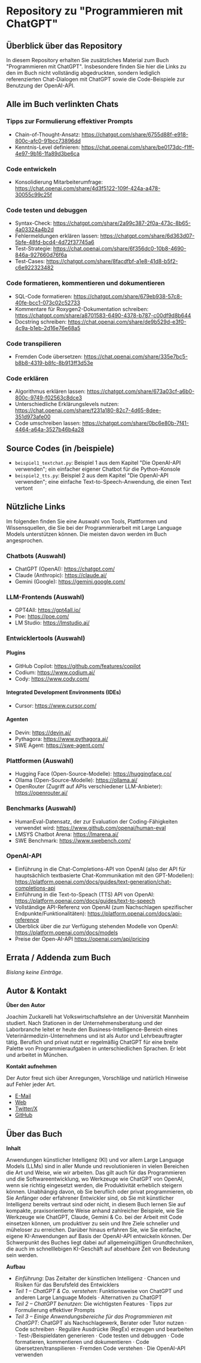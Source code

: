 # Repository zu "Programmieren mit ChatGPT"


## Überblick über das Repository

In diesem Repository erhalten Sie zusätzliches Material zum Buch "Programmieren mit ChatGPT". Insbesondere finden Sie hier die Links zu den im Buch nicht vollständig abgedruckten, sondern lediglich referenzierten Chat-Dialogen mit ChatGPT sowie die Code-Beispiele zur Benutzung der OpenAI-API.


## Alle im Buch verlinkten Chats

### Tipps zur Formulierung effektiver Prompts

- Chain-of-Thought-Ansatz: https://chatgpt.com/share/6755d88f-e918-800c-afc0-91bcc73896dd
- Kenntnis-Level definieren: https://chat.openai.com/share/be0173dc-f1ff-4e97-9b16-1fa89d3be6ca


### Code entwickeln

- Konsolidierung Mitarbeiterumfrage: https://chat.openai.com/share/4d3f5122-109f-424a-a478-30055c99c25f

### Code testen und debuggen

- Syntax-Check: https://chatgpt.com/share/2a99c387-2f0a-473c-8b65-4a03324a4b2d
- Fehlermeldungen erklären lassen: https://chatgpt.com/share/6d363d07-5bfe-48fd-bcd4-4d72f37745a6
- Test-Strategie: https://chat.openai.com/share/6f356dc0-10b8-4690-846a-927660d76f6a
- Test-Cases: https://chatgpt.com/share/8facdfbf-a1e8-41d8-b5f2-c6e922323482


### Code formatieren, kommentieren und dokumentieren

- SQL-Code formatieren: https://chatgpt.com/share/679eb938-57c8-40fe-bcc1-073c02c52733
- Kommentare für Roxygen2-Dokumentation schreiben: https://chatgpt.com/share/a8701583-6490-4378-b787-c00df9d8b644
- Docstring schreiben: https://chat.openai.com/share/de9b529d-e3f0-4c9a-b1eb-2d16e76e68a5


### Code transpilieren

- Fremden Code übersetzen: https://chat.openai.com/share/335e7bc5-b8b8-4319-b8fc-8b913ff3d53e


### Code erklären

- Algorithmus erklären lassen: https://chatgpt.com/share/673a03cf-a6b0-800c-9749-f02563c8dce3
- Unterschiedliche Erklärungslevels nutzen: https://chat.openai.com/share/f231a180-82c7-4d65-8dee-351d973afe00
- Code umschreiben lassen: https://chatgpt.com/share/0bc6e80b-7f41-4464-a64a-3527b46b4a28


## Source Codes (in /beispiele)
- `beispiel1_textchat.py`: Beispiel 1 aus dem Kapitel "Die OpenAI-API verwenden"; ein einfacher eigener Chatbot für die Python-Konsole
- `beispiel2_tts.py`: Beispiel 2 aus dem Kapitel "Die OpenAI-API verwenden"; eine einfache Text-to-Speech-Anwendung, die einen Text vertont


## Nützliche Links

Im folgenden finden Sie eine Auswahl von Tools, Plattformen und Wissensquellen, die Sie bei der Programmierarbeit mit Large Language Models unterstützen können. Die meisten davon werden im Buch angesprochen.

### Chatbots (Auswahl)
- ChatGPT (OpenAI): https://chatgpt.com/
- Claude (Anthropic): https://claude.ai/
- Gemini (Google): https://gemini.google.com/

### LLM-Frontends (Auswahl)
- GPT4All: https://gpt4all.io/
- Poe: https://poe.com/
- LM Studio: https://lmstudio.ai/


### Entwicklertools (Auswahl)

#### Plugins
- GitHub Copilot: https://github.com/features/copilot
- Codium: https://www.codium.ai/
- Cody: https://www.cody.com/
  
#### Integrated Development Environments (IDEs)
- Cursor: https://www.cursor.com/

#### Agenten
- Devin: https://devin.ai/
- Pythagora: https://www.pythagora.ai/
- SWE Agent: https://swe-agent.com/

### Plattformen (Auswahl)
- Hugging Face (Open-Source-Modelle): https://huggingface.co/
- Ollama (Open-Source-Modelle): https://ollama.ai/
- OpenRouter (Zugriff auf APIs verschiedener LLM-Anbieter): https://openrouter.ai/

### Benchmarks (Auswahl)
- HumanEval-Datensatz, der zur Evaluation der Coding-Fähigkeiten verwendet wird: https://www.github.com/openai/human-eval
- LMSYS Chatbot Arena: https://lmarena.ai/
- SWE Benchmark: https://www.swebench.com/

### OpenAI-API
- Einführung in die Chat-Completions-API von OpenAI (also der API für hauptsächlich textbasierte Chat-Kommunikation mit den GPT-Modellen): https://platform.openai.com/docs/guides/text-generation/chat-completions-api
- Einführung in die Text-to-Speach (TTS) API von OpenAI: https://platform.openai.com/docs/guides/text-to-speech
- Vollständige API-Referenz von OpenAI (zum Nachschlagen spezifischer Endpunkte/Funktionalitäten): https://platform.openai.com/docs/api-reference
- Überblick über die zur Verfügung stehenden Modelle von OpenAI: https://platform.openai.com/docs/models
- Preise der Open-AI-API https://openai.com/api/pricing


## Errata / Addenda zum Buch

*Bislang keine Einträge*.

## Autor & Kontakt

**Über den Autor**

Joachim Zuckarelli hat Volkswirtschaftslehre an der Universität Mannheim studiert. Nach Stationen in der Unternehmensberatung und der Laborbranche leitet er heute den Business-Intelligence-Bereich eines Veterinärmedizin-Unternehmens und ist als Autor und Lehrbeauftragter tätig. Beruflich und privat nutzt er regelmäßig ChatGPT für eine breite Palette von Programmieraufgaben in unterschiedlichen Sprachen. Er lebt und arbeitet in München.


**Kontakt aufnehmen**

Der Autor freut sich über Anregungen, Vorschläge und natürlich Hinweise auf Fehler jeder Art.

- [E-Mail](https://veilmail.io/joachimzuckarelli)
- [Web](https://www.zuckarelli.de)
- [Twitter/X](https://x.com/jsugarelli)
- [GitHub](https://github.com/jsugarelli)



## Über das Buch

**Inhalt**

Anwendungen künstlicher Intelligenz (KI) und vor allem Large Language Models (LLMs) sind in aller Munde und revolutionieren in vielen Bereichen die Art und Weise, wie wir arbeiten. Das gilt auch für das Programmieren und die Softwareentwicklung, wo Werkzeuge wie ChatGPT von OpenAI, wenn sie richtig eingesetzt werden, die Produktivität erheblich steigern können. 
Unabhängig davon, ob Sie beruflich oder privat programmieren, ob Sie Anfänger oder erfahrener Entwickler sind, ob Sie mit künstlicher Intelligenz bereits vertraut sind oder nicht, in diesem Buch lernen Sie auf kompakte, praxisorientierte Weise anhand zahlreicher Beispiele, wie Sie Werkzeuge wie ChatGPT, Claude, Gemini & Co. bei der Arbeit mit Code einsetzen können, um produktiver zu sein und Ihre Ziele schneller und müheloser zu erreichen. Darüber hinaus erfahren Sie, wie Sie einfache, eigene KI-Anwendungen auf Basis der OpenAI-API entwickeln können.
Der Schwerpunkt des Buches liegt dabei auf allgemeingültigen Grundtechniken, die auch im schnelllebigen KI-Geschäft auf absehbare Zeit von Bedeutung sein werden.


**Aufbau**

- *Einführung*: Das Zeitalter der künstlichen Intelligenz · Chancen und Risiken für 
das Berufsfeld des Entwicklers
- *Teil 1 – ChatGPT & Co. verstehen*: Funktionsweise von ChatGPT und anderen Large 
Language Models · Alternativen zu ChatGPT
- *Teil 2 – ChatGPT benutzen*: Die wichtigsten Features · Tipps zur Formulierung effektiver Prompts
- *Teil 3 – Einige Anwendungsbereiche für das Programmieren mit ChatGPT*: ChatGPT 
als Nachschlagewerk, Berater oder Tutor nutzen · Code schreiben · Reguläre Ausdrücke (RegEx) erzeugen und bearbeiten · Test-/Beispieldaten generieren · Code testen und debuggen · Code formatieren, kommentieren und dokumentieren · Code 
übersetzen/transpilieren · Fremden Code verstehen · Die OpenAI-API verwenden